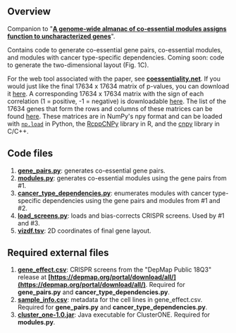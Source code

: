 ## Overview

Companion to "**[A genome-wide almanac of co-essential modules assigns function to uncharacterized genes](https://doi.org/10.1101/827071)**".

Contains code to generate co-essential gene pairs, co-essential modules, and modules with cancer type-specific dependencies. Coming soon: code to generate the two-dimensional layout (Fig. 1C). 

For the web tool associated with the paper, see **[coessentiality.net](http://coessentiality.net/)**. If you would just like the final 17634 x 17634 matrix of p-values, you can download it [here](http://mitra.stanford.edu/bassik/coessentiality/GLS_p.npy). A corresponding 17634 x 17634 matrix with the sign of each correlation (1 = positive, -1 = negative) is downloadable [here](http://mitra.stanford.edu/bassik/coessentiality/GLS_sign.npy). The list of the 17634 genes that form the rows and columns of these matrices can be found [here](http://mitra.stanford.edu/bassik/coessentiality/genes.txt). These matrices are in NumPy's npy format and can be loaded with [`np.load`](https://numpy.org/doc/stable/reference/generated/numpy.load.html) in Python, the [RcppCNPy](https://dirk.eddelbuettel.com/code/rcpp.cnpy.html) library in R, and the [cnpy](https://github.com/rogersce/cnpy) library in C/C++. 

## Code files

1. **[gene_pairs.py](https://github.com/kundajelab/coessentiality/blob/master/gene_pairs.py)**: generates co-essential gene pairs.
2. **[modules.py](https://github.com/kundajelab/coessentiality/blob/master/modules.py)**: generates co-essential modules using the gene pairs from #1.
3. **[cancer_type_dependencies.py](https://github.com/kundajelab/coessentiality/blob/master/cancer_type_dependencies.py)**: enumerates modules with cancer type-specific dependencies using the gene pairs and modules from #1 and #2.
4. **[load_screens.py](https://github.com/kundajelab/coessentiality/blob/master/load_screens.py)**: loads and bias-corrects CRISPR screens. Used by #1 and #3.
5. **[vizdf.tsv](https://github.com/kundajelab/coessentiality/blob/master/vizdf.tsv)**: 2D coordinates of final gene layout.

## Required external files

1. **[gene_effect.csv](https://ndownloader.figshare.com/files/12704099)**: CRISPR screens from the "DepMap Public 18Q3" release at **[https://depmap.org/portal/download/all/](https://depmap.org/portal/download/all/)**. Required for **gene_pairs.py** and **cancer_type_dependencies.py**.
2. **[sample_info.csv](https://ndownloader.figshare.com/files/12704612)**: metadata for the cell lines in gene_effect.csv. Required for **gene_pairs.py** and **cancer_type_dependencies.py**.
3. **[cluster_one-1.0.jar](https://www.paccanarolab.org/static_content/clusterone/cluster_one-1.0.jar)**: Java executable for ClusterONE. Required for **modules.py**.
